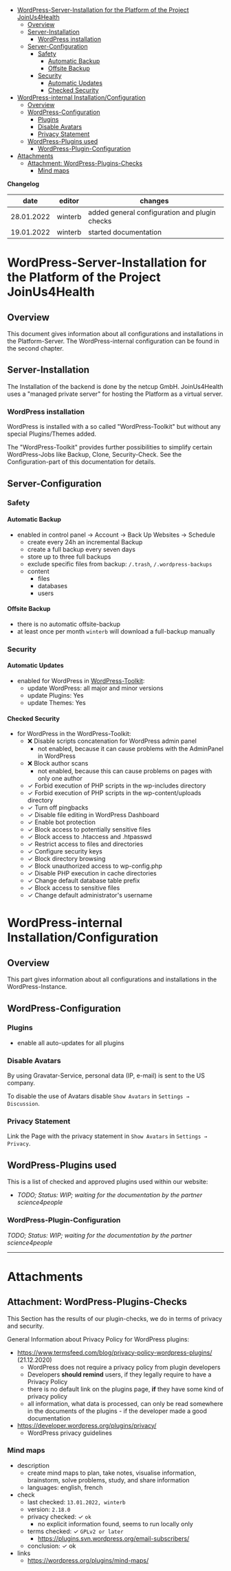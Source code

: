 <!-- TOC START min:1 max:4 link:true asterisk:false update:true -->
- [WordPress-Server-Installation for the Platform of the Project JoinUs4Health](#wordpress-server-installation-for-the-platform-of-the-project-joinus4health)
    - [Overview](#overview)
    - [Server-Installation](#server-installation)
        - [WordPress installation](#wordpress-installation)
    - [Server-Configuration](#server-configuration)
        - [Safety](#safety)
            - [Automatic Backup](#automatic-backup)
            - [Offsite Backup](#offsite-backup)
        - [Security](#security)
            - [Automatic Updates](#automatic-updates)
            - [Checked Security](#checked-security)
- [WordPress-internal Installation/Configuration](#wordpress-internal-installationconfiguration)
    - [Overview](#overview-1)
    - [WordPress-Configuration](#wordpress-configuration)
        - [Plugins](#plugins)
        - [Disable Avatars](#disable-avatars)
        - [Privacy Statement](#privacy-statement)
    - [WordPress-Plugins used](#wordpress-plugins-used)
        - [WordPress-Plugin-Configuration](#wordpress-plugin-configuration)
- [Attachments](#attachments)
    - [Attachment: WordPress-Plugins-Checks](#attachment-wordpress-plugins-checks)
        - [Mind maps](#mind-maps)
<!-- TOC END -->

**Changelog**

| date       | editor  | changes                                       |
| ---------- | ------- | --------------------------------------------- |
| 28.01.2022 | winterb | added general configuration and plugin checks | 
| 19.01.2022 | winterb | started documentation                         |


# WordPress-Server-Installation for the Platform of the Project JoinUs4Health
## Overview
This document gives information about all configurations and installations in the Platform-Server.
The WordPress-internal configuration can be found in the second chapter.

## Server-Installation
The Installation of the backend is done by the netcup GmbH.
JoinUs4Health uses a "managed private server" for hosting the Platform as a virtual server.

### WordPress installation
WordPress is installed with a so called "WordPress-Toolkit" but without any special Plugins/Themes added.

The "WordPress-Toolkit" provides further possibilities to simplify certain WordPress-Jobs like Backup, Clone, Security-Check.
See the Configuration-part of this documentation for details.

## Server-Configuration

### Safety
#### Automatic Backup
- enabled in control panel → Account → Back Up Websites → Schedule
    - create every 24h an incremental Backup
    - create a full backup every seven days
    - store up to three full backups
    - exclude specific files from backup: `/.trash`, `/.wordpress-backups`
    - content
        - files
        - databases
        - users

#### Offsite Backup
- there is no automatic offsite-backup
- at least once per month `winterb` will download a full-backup manually

### Security
#### Automatic Updates
- enabled for WordPress in [WordPress-Toolkit](https://a2efa.webhosting.systems/modules/wp-toolkit/index.php/domain/list):
    - update WordPress: all major and minor versions
    - update Plugins: Yes
    - update Themes: Yes

#### Checked Security
- for WordPress in the WordPress-Toolkit:
    - ❌ Disable scripts concatenation for WordPress admin panel
        - not enabled, because it can cause problems with the AdminPanel in WordPress
    - ❌ Block author scans
        - not enabled, because this can cause problems on pages with only one author
    - ✓ Forbid execution of PHP scripts in the wp-includes directory
    - ✓ Forbid execution of PHP scripts in the wp-content/uploads directory
    - ✓ Turn off pingbacks
    - ✓ Disable file editing in WordPress Dashboard
    - ✓ Enable bot protection
    - ✓ Block access to potentially sensitive files
    - ✓ Block access to .htaccess and .htpasswd
    - ✓ Restrict access to files and directories
    - ✓ Configure security keys
    - ✓ Block directory browsing
    - ✓ Block unauthorized access to wp-config.php
    - ✓ Disable PHP execution in cache directories
    - ✓ Change default database table prefix
    - ✓ Block access to sensitive files
    - ✓ Change default administrator's username

# WordPress-internal Installation/Configuration
## Overview
This part gives information about all configurations and installations in the WordPress-Instance.

## WordPress-Configuration
### Plugins
- enable all auto-updates for all plugins

### Disable Avatars
By using Gravatar-Service, personal data (IP, e-mail) is sent to the US company.

To disable the use of Avatars disable `Show Avatars` in `Settings → Discussion`.

### Privacy Statement
Link the Page with the privacy statement in `Show Avatars` in `Settings → Privacy`.

## WordPress-Plugins used
This is a list of checked and approved plugins used within our website:

- *TODO; Status: WIP; waiting for the documentation by the partner science4people*

### WordPress-Plugin-Configuration
*TODO; Status: WIP; waiting for the documentation by the partner science4people*

---

# Attachments

## Attachment: WordPress-Plugins-Checks
This Section has the results of our plugin-checks, we do in terms of privacy and security.

General Information about Privacy Policy for WordPress plugins:

- https://www.termsfeed.com/blog/privacy-policy-wordpress-plugins/ (21.12.2020)
    - WordPress does not require a privacy policy from plugin developers
    - Developers **should remind** users, if they legally require to have a Privacy Policy
    - there is no default link on the plugins page, **if** they have some kind of privacy policy
    - all information, what data is processed, can only be read somewhere in the documents of the plugins - if the developer made a good documentation
- https://developer.wordpress.org/plugins/privacy/
    - WordPress privacy guidelines

### Mind maps
- description
    - create mind maps to plan, take notes, visualise information, brainstorm, solve problems, study, and share information
    - languages: english, french
- check
    - last checked: `13.01.2022, winterb`
    - version: `2.18.0`
    - privacy checked: ✓ `ok`
        - no explicit information found, seems to run locally only
    - terms checked: ✓ `GPLv2 or later`
        - https://plugins.svn.wordpress.org/email-subscribers/
    - conclusion: ✓ ok
- links
    - https://wordpress.org/plugins/mind-maps/
